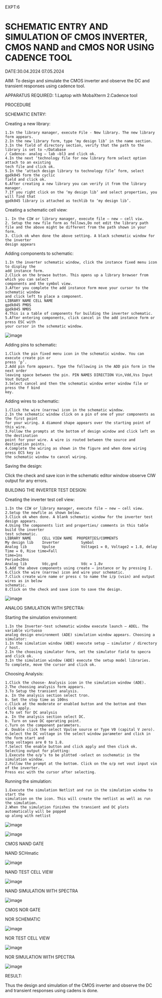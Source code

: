 EXPT:6
# SCHEMATIC ENTRY AND SIMULATION OF CMOS INVERTER, CMOS NAND and CMOS NOR USING CADENCE TOOL

DATE:30.04.2024
     07.05.2024

AIM:
To design and simulate the CMOS inverter and observe the DC and transient responses using 
cadence tool.

APPARATUS REQUIRED:
1.Laptop with MobaXterm
2.Cadence tool 

PROCEDURE

SCHEMATIC ENTRY:

 Creating a new library:
```
1.In the library manager, execute File - New library. The new library form appears.
2.In the new library form, type ‘my design lib’ in the name section.
3.In the field of directory section, verify that the path to the library is set to ~/Database
/ Cadence- analog – lab –bl3 and click ok.
4.In the next ‘technology file for new library form select option attach to an existing 
tech file and click ok.
5.In the ‘attach design library to technology file’ form, select gpdk045 form the cyclic 
field and click ok.
6.After creating a new library you can verify it from the library manager.
7.If you right click on the ‘my design lib’ and select properties, you will find that 
gpdk045 library is attached as techlib to ‘my design lib’.
```
Creating a schematic cell view:
```
1. In the CIW or library manager, execute file – new – cell viw.
2. Setup the new file form as follows,Do not edit the library path file and the above might be different from the path shown in your form.
3. Click ok when done the above setting. A black schematic window for the inverter 
design appears
```
Adding components to schematic:
```
1.In the inverter schematic window, click the instance fixed menu icon to display the 
add instance form.
2.Click on the browse button. This opens up a library browser from which you can select 
components and the symbol view.
3.After you complete the add instance form move your cursor to the schematic window 
and click left to place a component.
LIBRARY NAME CELL NAME
gpdk045 PMOS 
gpdk045 NMOS
4.This is a table of components for building the inverter schematic.
5.After entering components, click cancel in the add instance form or press ESC with 
your cursor in the schematic window.
```
![image](https://github.com/YUVARJ-J/VLSI-LAB-EXP-6/assets/161425982/6a84b66d-6e09-4867-a27c-5978e1222394)

Adding pins to schematic:
```
1.Click the pin fixed menu icon in the schematic window. You can execute create pin or 
press ‘p’.
2.Add pin form appears. Type the following in the ADD pin form in the next order 
leaving space between the pin. PIN NAMES DIRECTION Vin,Vdd,Vss Input Vout Output
3.Select cancel and then the schematic window enter window file or press the f bind 
key.
```
Adding wires to schematic:
```
1.Click the wire (narrow) icon in the schematic window.
2.In the schematic window click on a pin of one of your components as the first point 
for your wiring. A diamond shape appears over the starting point of this wire.
3.Follow the prompts at the bottom of design window and click left on the destination 
point for your wire. A wire is routed between the source and destination points.
4.Complete the wiring as shown in the figure and when done wiring press ECS key in 
the schematic window to cancel wiring.
```
Saving the design:

Click the check and save icon in the schematic editor window observe CIW output for any errors.

BUILDING THE INVERTER TEST DESIGN:

Creating the inverter test cell view:
```
1.In the CIW or library manager, execute file – new – cell view.
2.Setup the newfile as shown below.
3.Click ok when done. A blank schematic window for the inverter test design appears.
4.Using the components list and properties/ comments in this table build the inverter 
test schematic.
LIBRARY NAME     CELL VIEW NAME  PROPERTIES/COMMENTS
My design lib    Inverter          Symbol
Analog lib       Vpulse            Voltage1 = 0, Voltage2 = 1.8, delay Time = 0, Rise time=Fall 
time=1ns
Period=20ns
Analog lib       Vdc,gnd           Vdc = 1.8v
5.Add the above components using create – instance or by pressing I.
6.Click the wire (narrow) icon and wire your schematic.
7.Click create wire name or press c to name the i/p (vsin) and output wires as in below 
schematic.
8.Click on the check and save icon to save the design.
```
![image](https://github.com/YUVARJ-J/VLSI-LAB-EXP-6/assets/161425982/7fb6d349-5139-4556-87fb-4cde74ac6d21)

ANALOG SIMULATION WITH SPECTRA:

Starting the simulation environment:
```
1.In the Inverter-test schematic window execute launch – ADEL. The variable virtuoso 
analog design environment (ADE) simulation window appears. Choosing a simulator:
1.In the simulation window (ADE) execute setup – simulator / directory / host.
2.In the choosing simulator form, set the simulator field to specra and click ok.
3.In the simulation window (ADE) execute the setup model libraries. 
To complete, move the cursor and click ok.
```
Choosing Analysis:
```
1.Click the choose- Analysis icon in the simulation window (ADE).
2.The choosing analysis form appears.
3.To Setup the transient analysis.
a. In the analysis section select tron.
b. Set the stop time as 100ns
c.Click at the moderate or enabled button and the bottom and then click apply.
4.To set for DC analysis
a. In the analysis section select DC.
b. Turn on save DC operating point.
c.Turn on the component parameters.
d. Double click the select Vpulse source or Type V0 (capital V zero).
e.Select the DC voltage in the select window parameter and click in the form start and 
stop voltages are 0 to 1.8.
f.Select the enable button and click apply and then click ok. 
Selecting output for plotting:
1.Execute the o/p’s to be plotted -select on sschematic in the simulation window.
2.Follow the prompt at the bottom. Click on the o/p net vout input vin of the inverter.
Press esc with the cursor after selecting.
```
Running the simulation:
```
1.Execute the simulation Netlist and run in the simulation window to start the 
simulation on the icon. This will create the netlist as well as run the simulation.
2.When the simulation finishes the transient and DC plots automatically will be popped 
up along with netlist
```
![image](https://github.com/YUVARJ-J/VLSI-LAB-EXP-6/assets/161425982/8beb4407-95d8-4f10-886d-1469fec4d408)

![image](https://github.com/YUVARJ-J/VLSI-LAB-EXP-6/assets/161425982/11473418-e2ae-4f88-8427-2e12a1ece84a)

CMOS NAND GATE

NAND SCHmatic

![image](https://github.com/YUVARJ-J/VLSI-LAB-EXP-6/assets/161425982/0be25f67-d18f-41a0-a4df-d36807ea1457)

NAND TEST CELL VIEW

![image](https://github.com/YUVARJ-J/VLSI-LAB-EXP-6/assets/161425982/fb281e01-e8bd-4eb8-aa7c-0694f42b5ac7)

NAND SIMULATION WITH SPECTRA

![image](https://github.com/YUVARJ-J/VLSI-LAB-EXP-6/assets/161425982/601d2c16-f326-41b1-b9a1-8862ed240fa3)

CMOS NOR GATE

NOR SCHEMATIC

![image](https://github.com/YUVARJ-J/VLSI-LAB-EXP-6/assets/161425982/aefa383c-34a3-4d78-b49f-a38946500d61)

NOR TEST CELL VIEW

![image](https://github.com/YUVARJ-J/VLSI-LAB-EXP-6/assets/161425982/25d25c50-6b52-4945-b47d-f1514972ffe1)

NOR SIMULATION WITH SPECTRA

![image](https://github.com/YUVARJ-J/VLSI-LAB-EXP-6/assets/161425982/ce3eb96f-aa49-4a6c-a01a-f210c2a6e31e)

RESULT:

Thus the design and simulation of the CMOS inverter and observe the DC and transient 
responses using cadens is done.
